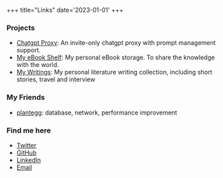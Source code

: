 +++
title="Links"
date='2023-01-01'
+++

### Projects
- [Chatgpt Proxy](https://chat.yellowday.day): An invite-only chatgpt proxy with prompt management support.
- [My eBook Shelf](https://book.yellowday.day): My personal eBook storage. To share the knowledge with the world.
- [My Writings](https://writings.yellowday.day): My personal literature writing collection, including short stories, travel and interview

### My Friends
- [plantegg](https://plantegg.github.io/): database, network, performance improvement

### Find me here
- [Twitter](https://x.com/Orange41324306)
- [GitHub](https://github.com/gongyisheng)
- [LinkedIn](https://www.linkedin.com/in/yisheng-gong1997/)
- [Email](mailto:yishenggong9437@gmail.com)